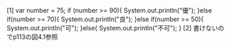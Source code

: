 [1]
var number = 75;
if (number >= 90){
    System.out.println("優");
}else if(number >= 70){
    System.out.println("良");
}else if(number >= 50){
    System.out.println("可");
}else{
    System.out.println("不可");
}
[2]
書けないのでp113の図4.1参照